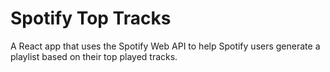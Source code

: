 # Spotify Top Tracks

A React app that uses the Spotify Web API to help Spotify users generate a playlist based on their top played tracks.
